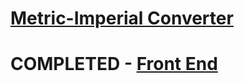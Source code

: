# [Metric-Imperial Converter](https://www.freecodecamp.org/learn/quality-assurance/quality-assurance-projects/metric-imperial-converter)

# COMPLETED - [Front End](https://boilerplate-project-metricimpconverter.johnvan7.repl.co)
